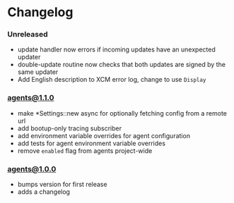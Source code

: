 # Changelog

### Unreleased

- update handler now errors if incoming updates have an unexpected updater
- double-update routine now checks that both updates are signed by the same
  updater
- Add English description to XCM error log, change to use `Display`

### agents@1.1.0

- make \*Settings::new async for optionally fetching config from a remote url
- add bootup-only tracing subscriber
- add environment variable overrides for agent configuration
- add tests for agent environment variable overrides
- remove `enabled` flag from agents project-wide

### agents@1.0.0

- bumps version for first release
- adds a changelog
